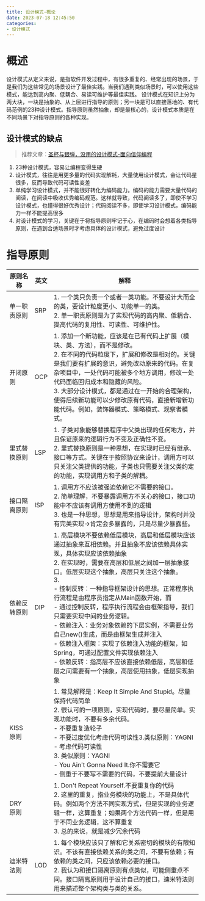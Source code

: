 ```yaml
---
title: 设计模式-概论
date: 2023-07-18 12:45:50
categories:
- 设计模式
---
```

# 概述
设计模式从定义来说，是指软件开发过程中，有很多重复的、经常出现的场景，于是我们为这些常见的场景设计了最佳实践。当我们遇到类似场景时，可以使用这些模式，能达到高内聚、低耦合、易读可维护等最佳实践。
设计模式在知识上分为两大块，一块是抽象的、从上层进行指导的原则；另一块是可以直接落地的、有代码范例的23种设计模式。指导原则虽然抽象，却是最核心的，设计模式本质是在不同场景下对指导原则的各种实现。
<!-- more -->
## 设计模式的缺点
> 推荐文章：[圣杯与银弹，没用的设计模式-面向信仰编程](https://draveness.me/holy-grail-design-pattern/)
1. 23种设计模式，容易让编程变得生硬
2. 设计模式，往往是用更多量的代码实现解耗，大量使用设计模式，会让代码星很多，反而导致代码可读性变差
3. 单纯学习设计模式，并不能很好转化为编码能力。编码的能力需要大量代码的阅读，在阅读中吸收优秀编码规范。这样就导致，代码阅读多了，即使不学习设计模式，也懂得很好优秀设计；代码阅读不多，即使学习设计模式，编码能力一样不能提高很多
4. 对设计模式的学习，关键在于将指导原则牢记于心，在编码时会想着各类指导原则，在遇到合适场景时才考虑具体的设计模式，避免过度设计
# 指导原则

| 原则名称     	| 英文 	| 解释|
|-------------|------|------|
| 单一职责原则 	| SRP  	| 1. 一个类只负责一个或者一类功能。不要设计大而全的类，要设计粒度更小、功能单一的类。<br>2. 单一职责原则是为了实现代码的高内聚、低耦合、提高代码的复用性、可读性、可维护性。|
| 开闭原则     	| OCP  	| 1. 添加一个新功能，应该是在已有代码上扩展（模块、类、方法），而不是修改。<br>2. 在不同的代码粒度下，扩展和修改是相对的。关键是我们要有扩展的意识，避免改动原来的代码。在复杂项目中，一处代码可能被多个地方调用，修改一处代码面临回归成本和隐藏的风险。<br>3. 大部分设计模式，都是通过在一开始的合理架构，使得后续新功能可以少修改原有代码，直接新增新功能代码。例如，装饰器模式、策略模式、观察者模式。|
| 里式替换原则 	| LSP  	| 1. 子类对象能够替换程序中父类出现的任何地方，并且保证原来的逻辑行为不变及正确性不变。<br>2. 里式替换原则是一种思想，在实现时已经有继承、接口等方式。关键在于按照协议来设计，调用方可以只关注父类提供的功能，子类也只需要关注父类约定的功能，实现调用方和子类的解耦。|
| 接口隔离原则 	| ISP  	| 1. 调用方不应该被强迫依赖它不需要的接口。<br>2. 简单理解，不要暴露调用方不关心的接口，接口功能中不应该有调用方使用不到的逻辑<br>3. 也是一种思想，思想是用来指导设计，架构时并没有完美实现->肯定会多暴露的，只是尽量少暴露些。|
| 依赖反转原则 	| DIP  	| 1. 高层模块不要依赖低层模块，高层和低层模块应该通过抽象来互相依赖。并且抽象不应该依赖具体实现，具体实现应该依赖抽象<br>2. 在实现时，需要在高层和低层之间加一层抽象接口。低层实现这个抽象，高层只关注这个抽象。<br>3. <br>  - 控制反转：一种指导框架设计的思想。正常程序执行流程是由程序员指定从Main函数开始，而<br>  - 通过控制反转，程序执行流程会由框架指导，我们只需要实现中间的业务逻辑。<br>  - 依赖注入：业务对象依赖的下层实例，不需要业务自己new()生成，而是由框架生成并注入<br>  - 依赖注入框架：实现了依赖注入功能的框架，如Spring，可通过配置文件实现依赖注入<br>  - 依赖反转：指高层不应该直接依赖低层，高层和低层之间需要有一个抽象，高层使用抽象，低层实现抽象 	|
| KISS原则     	|      	| 1. 常见解释是：Keep It Simple And Stupid。尽量保持代码简单<br>2. 很认可的一项原则，实现代码时，要尽量简单。实现功能时，不要有多余代码。<br>  - 不要重复造轮子<br>  - 不要过度优化考虑代码可读性3.类似原则：YAGNI<br>  - 考虑代码可读性<br>3. 类似原则：YAGNI<br>  - You Ain't Gonna Need It.你不需要它<br>  - 侧重于不要写不需要的代码，不要提前大量设计|
| DRY 原则     	|      	| 1. Don't Repeat Yourself.不要重复你的代码<br>2. 这里的重复，指业务模块的功能上，不是具体代码。例如两个方法不同实现方式，但是实现的业务逻辑一样，这算重复；如果两个方法代码一样，但是用于不同业务逻辑，这不算重复<br>3. 总的来说，就是减少冗余代码|
| 迪米特法则   	| LOD  	| 1. 每个模块应该只了解和它关系密切的模块的有限知识。不该有直接依赖关系的类之间，不要有依赖；有依赖的类之间，只应该依赖必要的接口。<br>2. 我认为和接口隔离原则有点类似，可能侧重点不同。接口隔离原则用于设计自己的接口，迪米特法则用来描述整个架构类与类的关系。|